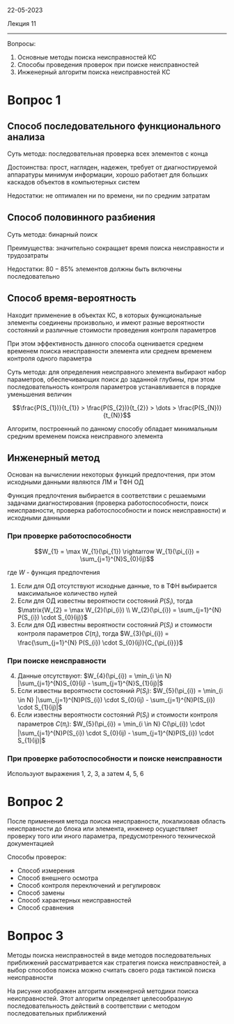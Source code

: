 22-05-2023

Лекция 11 

---

Вопросы:
1. Основные методы поиска неисправностей КС
2. Способы проведения проверок при поиске неисправностей
3. Инженерный алгоритм поиска неисправностей КС

# Вопрос 1
## Способ последовательного функционального анализа
Суть метода: последовательная проверка всех элементов с конца

Достоинства: прост, нагляден, надежен, требует от диагностируемой аппаратуры минимум информации, хорошо работает для больших каскадов объектов в компьютерных систем

Недостатки: не оптимален ни по времени, ни по средним затратам
## Способ половинного разбиения
Суть метода: бинарный поиск

Преимущества: значительно сокращает время поиска неисправности и трудозатраты 

Недостатки: $80-85\%$ элементов должны быть включены последовательно
## Способ время-вероятность
Находит применение в объектах КС, в которых функциональные элементы соединены произвольно, и имеют разные вероятности состояний и различные стоимости проведения контроля параметров

При этом эффективность данного способа оценивается среднем временем поиска неисправности элемента или среднем временем контроля одного параметра

Суть метода: для определения неисправного элемента выбирают набор параметров, обеспечивающих поиск до заданной глубины, при этом последовательность контроля параметров устанавливается в порядке уменьшения величин

$$\frac{P(S_{1})}{t_{1}} > \frac{P(S_{2})}{t_{2}} > \dots > \frac{P(S_{N})}{t_{N}}$$

Алгоритм, построенный по данному способу обладает минимальным средним временем поиска неисправного элемента

## Инженерный метод
Основан на вычислении некоторых функций предпочтения, при этом исходными данными являются ЛМ и ТФН ОД

Функция предпочтения выбирается в соответствии с решаемыми задачами диагностирования (проверка работоспособности, поиск неисправности, проверка работоспособности и поиск неисправности) и исходными данными

### При проверке работоспособности
$$W_{1} = \max W_{1}(\pi_{1}) \rightarrow W_{1}(\pi_{i}) = \sum_{j=1}^{N}S_{0}(ij)$$

где $W$ - функция предпочтения

1. Если для ОД отсутствуют исходные данные, то в ТФН выбирается максимальное количество нулей
2. Если для ОД известны вероятности состояний $P(S_{i})$, тогда $\matrix{W_{2} = \max W_{2}(\pi_{i}) \\ W_{2}(\pi_{i}) = \sum_{j=1}^{N} P(S_{i}) \cdot S_{0}(ij)}$
3. Если для ОД известны вероятности состояний $P(S_{i})$ и стоимости контроля параметров $C(\pi_{i})$, тогда  $W_{3}(\pi_{i}) = \frac{\sum_{j=1}^{N} P(S_{i}) \cdot S_{0}(ij)}{C_{\pi_{i}}}$

### При поиске неисправности
4. Данные отсутствуют: $W_{4}(\pi_{i}) = \min_{i \in N} |\sum_{j=1}^{N}S_{0}(ij) - \sum_{j=1}^{N}S_{1}(ij)|$
5. Если известны вероятности состояний $P(S_{i})$: $W_{5}(\pi_{i}) = \min_{i \in N} |\sum_{j=1}^{N}P(S_{i}) \cdot S_{0}(ij) - \sum_{j=1}^{N}P(S_{i}) \cdot S_{1}(ij)|$
6. Если известны вероятности состояний $P(S_{i})$ и стоимости контроля параметров $C(\pi_{i})$: $W_{5}(\pi_{i}) = \min_{i \in N} C(\pi_{i}) \cdot |\sum_{j=1}^{N}P(S_{i}) \cdot S_{0}(ij) - \sum_{j=1}^{N}P(S_{i}) \cdot S_{1}(ij)|$

### При проверке работоспособности и поиске неисправности
Используют выражения 1, 2, 3, а затем 4, 5, 6

# Вопрос 2
После применения метода поиска неисправности, локализовав область неисправности до блока или элемента, инженер осуществляет проверку того или иного параметра, предусмотренного технической документацией

Способы проверок:
- Способ измерения
- Способ внешнего осмотра
- Способ контроля переключений и регулировок
- Способ замены
- Способ характерных неисправностей
- Способ сравнения

# Вопрос 3
Методы поиска неисправностей в виде методов последовательных приближений рассматривается как стратегия поиска неисправностей, а выбор способов поиска можно считать своего рода тактикой поиска неисправности

На рисунке изображен алгоритм инженерной методики поиска неисправностей. Этот алгоритм определяет целесообразную последовательность действий в соответствии с методом последовательных приближений
